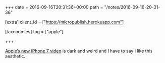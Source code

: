 +++
date = 2016-09-16T20:31:36+00:00
path = "/notes/2016-09-16-20-31-36"

[extra]
client_id = ["https://micropublish.herokuapp.com"]

[taxonomies]
tag = ["apple"]

+++

<p><a href="https://www.youtube.com/watch?v=ClRhvr7SK6E">Apple’s new iPhone 7 video</a> is dark and weird and I have to say I like this aesthetic.</p>